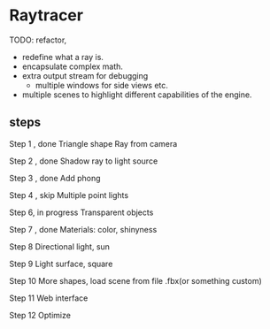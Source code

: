 # Raytracer

TODO: refactor, 
- redefine what a ray is.
- encapsulate complex math.
- extra output stream for debugging
    - multiple windows for side views etc.
- multiple scenes to highlight different capabilities of the engine.

## steps

Step 1 , done
Triangle shape
Ray from camera

Step 2 , done
Shadow ray to light source

Step 3 , done
Add phong

Step 4 , skip
Multiple point lights

Step 6, in progress
Transparent objects

Step 7 , done
Materials: color, shinyness

Step 8
Directional light, sun

Step 9 
Light surface, square

Step 10
More shapes, load scene from file .fbx(or something custom)

Step 11
Web interface

Step 12
Optimize

